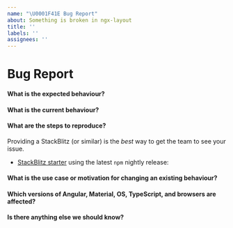 ```yaml
---
name: "\U0001F41E Bug Report"
about: Something is broken in ngx-layout
title: ''
labels: ''
assignees: ''
---
```


# Bug Report

#### What is the expected behaviour?

#### What is the current behaviour?

#### What are the steps to reproduce?

Providing a StackBlitz (or similar) is the _best_ way to get the team to see your issue.

- [StackBlitz starter](https://stackblitz.com/edit/flex-layout-seed-nightly) using the latest `npm` nightly release:

#### What is the use case or motivation for changing an existing behaviour?

#### Which versions of Angular, Material, OS, TypeScript, and browsers are affected?

#### Is there anything else we should know?
